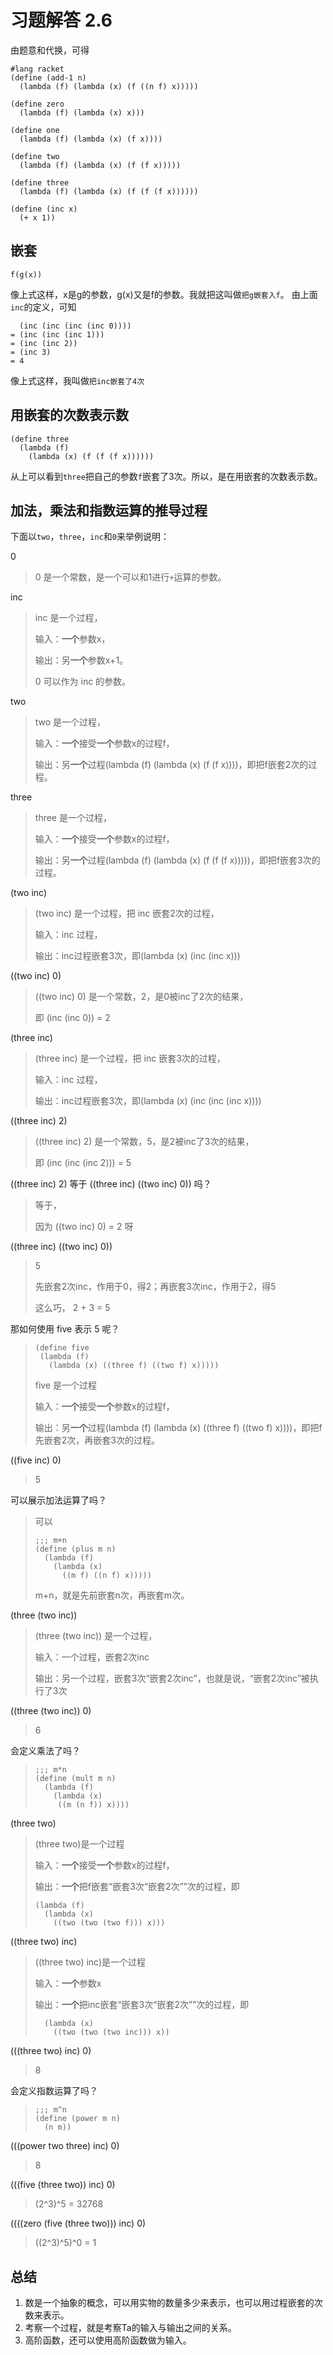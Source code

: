 # 习题解答 2.6
由题意和代换，可得
```racket
#lang racket
(define (add-1 n)
  (lambda (f) (lambda (x) (f ((n f) x)))))

(define zero
  (lambda (f) (lambda (x) x)))

(define one
  (lambda (f) (lambda (x) (f x))))

(define two
  (lambda (f) (lambda (x) (f (f x)))))

(define three
  (lambda (f) (lambda (x) (f (f (f x))))))

(define (inc x)
  (+ x 1))
```

## 嵌套
```
f(g(x))
```
像上式这样，x是g的参数，g(x)又是f的参数。我就把这叫做`把g嵌套入f`。
由上面`inc`的定义，可知
```
  (inc (inc (inc (inc 0))))
= (inc (inc (inc 1)))
= (inc (inc 2))
= (inc 3)
= 4
```
像上式这样，我叫做`把inc嵌套了4次`

## 用嵌套的次数表示数
```racket
(define three
  (lambda (f)
    (lambda (x) (f (f (f x))))))
```
从上可以看到`three`把自己的参数`f`嵌套了3次。所以，是在用嵌套的次数表示数。

## 加法，乘法和指数运算的推导过程

下面以`two`，`three`，`inc`和`0`来举例说明：

0
> 0 是一个常数，是一个可以和1进行`+`运算的参数。

inc
> inc 是一个过程，
>
> 输入：**一个**参数x，
> 
> 输出：另**一个**参数x+1。
>
> 0 可以作为 inc 的参数。

two
> two 是一个过程，
> 
> 输入：**一个**接受**一个**参数x的过程f，
> 
> 输出：另**一个**过程(lambda (f) (lambda (x) (f (f x))))，即把f嵌套2次的过程。

three
> three 是一个过程，
> 
> 输入：**一个**接受**一个**参数x的过程f，
> 
> 输出：另**一个**过程(lambda (f) (lambda (x) (f (f (f x)))))，即把f嵌套3次的过程。

(two inc)
> (two inc) 是一个过程，把 inc 嵌套2次的过程，
>
> 输入：inc 过程，
>
> 输出：inc过程嵌套3次，即(lambda (x) (inc (inc x)))

((two inc) 0)
> ((two inc) 0) 是一个常数，2，是0被inc了2次的结果，
>
> 即 (inc (inc 0)) = 2

(three inc)
> (three inc) 是一个过程，把 inc 嵌套3次的过程，
> 
> 输入：inc 过程，
>
> 输出：inc过程嵌套3次，即(lambda (x) (inc (inc (inc x))))

((three inc) 2)
> ((three inc) 2) 是一个常数，5，是2被inc了3次的结果，
>
> 即 (inc (inc (inc 2))) = 5

((three inc) 2) 等于 ((three inc) ((two inc) 0)) 吗？
> 等于，
>
> 因为 ((two inc) 0) = 2 呀

((three inc) ((two inc) 0))
> 5 
>
> 先嵌套2次inc，作用于0，得2；再嵌套3次inc，作用于2，得5
> 
> 这么巧， 2 + 3 = 5

那如何使用 five 表示 5 呢？
> ```
>(define five
>  (lambda (f)
>    (lambda (x) ((three f) ((two f) x)))))
> ```
> five 是一个过程
>
> 输入：**一个**接受**一个**参数x的过程f，
> 
> 输出：另**一个**过程(lambda (f) (lambda (x) ((three f) ((two f) x))))，即把f先嵌套2次，再嵌套3次的过程。

((five inc) 0)
> 5

可以展示加法运算了吗？
> 可以
> ```
> ;;; m+n
> (define (plus m n)
>   (lambda (f)
>     (lambda (x)
>       ((m f) ((n f) x)))))
> ```
> m+n，就是先前嵌套n次，再嵌套m次。

(three (two inc))
> (three (two inc)) 是一个过程，
> 
> 输入：一个过程，嵌套2次inc
>
> 输出：另一个过程，嵌套3次“嵌套2次inc”，也就是说，“嵌套2次inc”被执行了3次

((three (two inc)) 0)
> 6

会定义乘法了吗？
> ```
> ;;; m*n
> (define (mult m n)
>   (lambda (f)
>     (lambda (x)
>      ((m (n f)) x))))
> ```

(three two)
> (three two)是一个过程
> 
> 输入：**一个**接受**一个**参数x的过程f，
> 
> 输出：**一个**把f嵌套“嵌套3次“嵌套2次””次的过程，即
> ```
> (lambda (f)
>   (lambda (x)
>     ((two (two (two f))) x)))
> ```


((three two) inc)
> ((three two) inc)是一个过程
> 
> 输入：**一个**参数x
> 
> 输出：**一个**把inc嵌套“嵌套3次“嵌套2次””次的过程，即
> ```
>   (lambda (x)
>     ((two (two (two inc))) x))
> ```

(((three two) inc) 0)
> 8

会定义指数运算了吗？
> ```
> ;;; m^n
> (define (power m n)
>   (n m))
> ```

(((power two three) inc) 0)
> 8

(((five (three two)) inc) 0)
> (2^3)^5 = 32768

((((zero (five (three two))) inc) 0)
> ((2^3)^5)^0 = 1

## 总结
1. 数是一个抽象的概念，可以用实物的数量多少来表示，也可以用过程嵌套的次数来表示。
1. 考察一个过程，就是考察Ta的输入与输出之间的关系。
1. 高阶函数，还可以使用高阶函数做为输入。